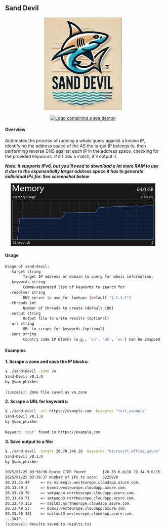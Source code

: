 ## Sand Devil


<p align="center">
      <a href="https://github.com/redskal/sand-devil"><img alt="Logo containing a sea demon" src="assets/logo.png" width="50%" /></a>
</p>

<p align="center">
      <a href="https://github.com/redskal/sand-devil"><img alt="Logo containing a sea demon" src="assets/0812.mp4" width="50%" /></a>
</p>

#### Overview

Automates the process of running a whois query against a known IP, identifying the address space of the AS the target IP belongs to, then performing reverse DNS against each IP in the address space, checking for the provided keywords. If it finds a match, it'll output it.

***Note: it supports IPv6, but you'll need to download a lot more RAM to use it due to the exponentially larger address space it has to generate individual IPs for. See screenshot below***

<p align="center"><img alt="More RAM, vicar?" src="assets/more-ram-needed-for-ipv6.png" /></p>

#### Usage

```bash
Usage of sand-devil:
  -target string
        Target IP address or domain to query for whois information.
  -keywords string
        Comma-separated list of keywords to search for
  -resolver string
        DNS server to use for lookups (default "1.1.1.1")
  -threads int
        Number of threads to create (default 100)
  -output string
        Output file to write results (optional)
  -url string
        URL to scrape for keywords (optional)
  -zone string
        Country code IP Blocks (e.g., 'vn', 'uk', 'es') Can be Zmapped (optional)
```


#### Examples

**1. Scrape a zone and save the IP blocks:**

```bash
$ ./sand-devil -zone vn
Sand-Devil v0.1.0
by @sam_phisher

[success]: Zone file saved as vn.zone
```

**2. Scrape a URL for keywords:**

```bash
$ ./sand-devil -url https://example.com -keywords "test,example"
Sand-Devil v0.1.0
by @sam_phisher

Keyword 'test' found in https://example.com
```

**3. Save output to a file:**

```bash
$ ./sand-devil -target 20.70.246.20 -keywords "microsoft,office,azure" -output results.txt
Sand-Devil v0.1.0
by @sam_phisher

2025/01/25 03:38:36 Route CIDR found:       [20.33.0.0/16 20.34.0.0/15 20.36.0.0/14 20.40.0.0/13 20.48.0.0/12 20.64.0.0/10]
2025/01/25 03:38:37 Number of IPs to scan:  6225920
20.33.36.48     => ns-mx-megla.westeurope.cloudapp.azure.com.
20.33.39.3      => bcmx1.westeurope.cloudapp.azure.com.
20.33.40.70     => smtpapp4.northeurope.cloudapp.azure.com.
20.33.40.71     => smtpapp3.northeurope.cloudapp.azure.com.
20.33.40.135    => mail03.northeurope.cloudapp.azure.com.
20.33.49.53     => bcmx3.westeurope.cloudapp.azure.com.
20.33.66.101    => mailout3.westeurope.cloudapp.azure.com.
...SNIP...
[success]: Results saved to results.txt
```